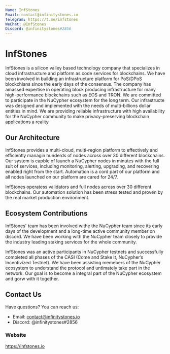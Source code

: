 ```yaml
---
Name: InfStones
Email: contact@infinitystones.io
Telegram: https://t.me/infstones
WeChat: @InfStones
Discord: @infinitystones#2856
---
```


# InfStones

InfStones is a silicon valley based technology company that specializes in cloud infrastructure and platform as code services for blockchains. We have been involved in building an infrastructure platform for PoS/DPoS blockchians since the early days of the consensus. The company has amassed expertise in operating block producing infrastructure for many high-performance blockchains such as EOS and TRON. 
We are committed to participate in the NuCypher ecosystem for the long term. Our infrastructe was designed and implemented with the needs of multi-billions dollar entities in mind. We are providing reliable infrastructure with high availability for the NuCypher community to make privacy-preserving blockchain applications a reality

## Our Architecture

InfStones provides a multi-cloud, multi-region platform to effectively and efficiently managin hunderds of nodes across over 30 different blockchains. Our system is capble of launch a NuCypher nodes in minutes with the full suit of services, including monitoring, alerting, upgrading, and recovering enabled right from the start. Automation is a cord part of our platform and all nodes launched on our platform are cared for 24/7.

InfStones operatess validators and full nodes across over 30 different blockchains. Our automation solution has been stress tested and proven by the real market production environment. 

## Ecosystem Contributions

InfStones' team has been involved withe the NuCypher team since its early days of the development and a long-time active community member on discord. We have been working with the NuCypher team closely to provide the industry leading staking services for the whole community.

InfStones was an active participants in NuCypher testnets and successfully completed all phases of the CASI (Come and Stake It, NuCypher’s Incentivized Testnet). We have been assisting memebers of the NuCypher ecosystem to understand the protocol and untimately take part in the network. Our goal is to become a integral part of the NuCypher ecosystem and gorw with it together. 

## Contact Us

Have questions? You can reach us:

- Email: contact@infinitystones.io
- Discord: @infinitystones#2856

### Website

https://infstones.io

